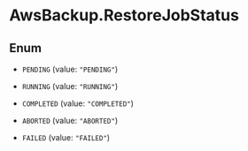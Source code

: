 # AwsBackup.RestoreJobStatus

## Enum


* `PENDING` (value: `"PENDING"`)

* `RUNNING` (value: `"RUNNING"`)

* `COMPLETED` (value: `"COMPLETED"`)

* `ABORTED` (value: `"ABORTED"`)

* `FAILED` (value: `"FAILED"`)


